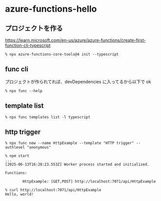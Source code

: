 # azure-functions-hello

## プロジェクトを作る

https://learn.microsoft.com/en-us/azure/azure-functions/create-first-function-cli-typescript
```
% npx azure-functions-core-tools@4 init --typescript
```

## func cli

プロジェクトが作られてれば、devDependencies に入ってるから以下で ok
```
% npx func --help
```

## template list

```
% npx func templates list -l typescript
```

## http trigger

```
% npx func new --name HttpExample --template "HTTP trigger" --authlevel "anonymous"
```

```
% npm start
...
[2025-06-13T16:28:23.553Z] Worker process started and initialized.

Functions:

        HttpExample: [GET,POST] http://localhost:7071/api/HttpExample

```

```
% curl http://localhost:7071/api/HttpExample
Hello, world!
```


